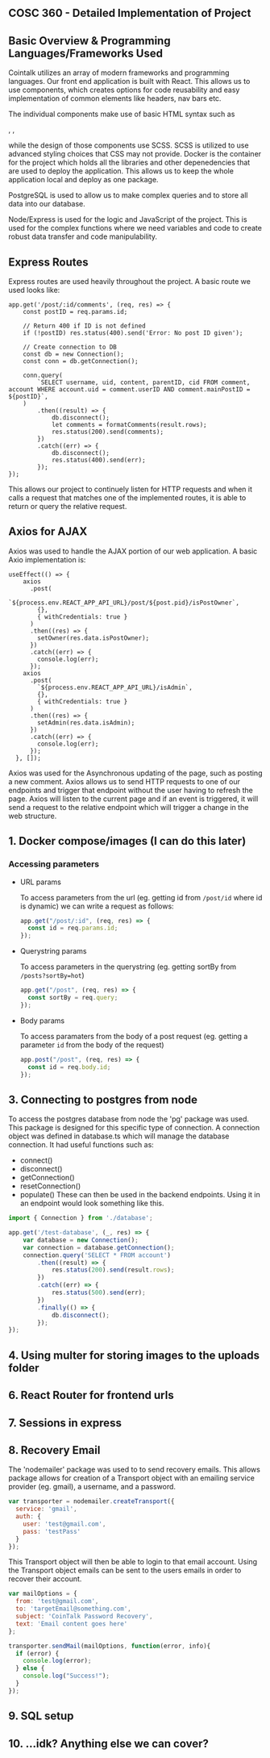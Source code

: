 ## COSC 360 - Detailed Implementation of Project


## Basic Overview & Programming Languages/Frameworks Used

Cointalk utilizes an array of modern frameworks and programming languages. Our front end application is built with React. 
This allows us to use components, which creates options for code reusability and easy implementation of common elements like headers, nav bars etc. 

The individual components make use of basic HTML syntax such as <div>, <a>, <p> while the design of those components use SCSS. SCSS is utilized to use advanced styling choices that CSS may not provide.
Docker is the container for the project which holds all the libraries and other depenedencies that are used to deploy the application. This allows us to keep the whole application local and deploy as one package.
 
 PostgreSQL is used to allow us to make complex queries and to store all data into our database.
 
 Node/Express is used for the logic and JavaScript of the project. This is used for the complex functions where we need variables and code to create robust data transfer and code manipulability.


## Express Routes
Express routes are used heavily throughout the project. A basic route we used looks like:
```// Get Comments
app.get('/post/:id/comments', (req, res) => {
    const postID = req.params.id;

    // Return 400 if ID is not defined
    if (!postID) res.status(400).send('Error: No post ID given');

    // Create connection to DB
    const db = new Connection();
    const conn = db.getConnection();

    conn.query(
        `SELECT username, uid, content, parentID, cid FROM comment, account WHERE account.uid = comment.userID AND comment.mainPostID = ${postID}`,
    )
        .then((result) => {
            db.disconnect();
            let comments = formatComments(result.rows);
            res.status(200).send(comments);
        })
        .catch((err) => {
            db.disconnect();
            res.status(400).send(err);
        });
});
```
This allows our project to continuely listen for HTTP requests and when it calls a request that matches one of the implemented routes, it is able to return or query the relative request. 


## Axios for AJAX

Axios was used to handle the AJAX portion of our web application. A basic Axio implementation is:
``` 
useEffect(() => {
    axios
      .post(
        `${process.env.REACT_APP_API_URL}/post/${post.pid}/isPostOwner`,
        {},
        { withCredentials: true }
      )
      .then((res) => {
        setOwner(res.data.isPostOwner);
      })
      .catch((err) => {
        console.log(err);
      });
    axios
      .post(
        `${process.env.REACT_APP_API_URL}/isAdmin`,
        {},
        { withCredentials: true }
      )
      .then((res) => {
        setAdmin(res.data.isAdmin);
      })
      .catch((err) => {
        console.log(err);
      });
  }, []);
  ```
  Axios was used for the Asynchronous updating of the page, such as posting a new comment. Axios allows us to send HTTP requests to one of our endpoints and trigger that endpoint without the user having to refresh the page. Axios will listen to the current page and if an event is triggered, it will send a request to the relative endpoint which will trigger a change in the web structure.
  



## 1. Docker compose/images (I can do this later)

### Accessing parameters

- URL params

  To access parameters from the url (eg. getting id from `/post/id` where id is dynamic) we can write a request as follows:

  ```javascript
  app.get("/post/:id", (req, res) => {
    const id = req.params.id;
  });
  ```

- Querystring params

  To access parameters in the querystring (eg. getting sortBy from `/posts?sortBy=hot`)

  ```javascript
  app.get("/post", (req, res) => {
    const sortBy = req.query;
  });
  ```

- Body params

  To access paramaters from the body of a post request (eg. getting a parameter `id` from the body of the request)

  ```javascript
  app.post("/post", (req, res) => {
    const id = req.body.id;
  });
  ```

## 3. Connecting to postgres from node

To access the postgres database from node the 'pg' package was used. This package is designed for this specific type of connection.
A connection object was defined in database.ts which will manage the database connection. It had useful functions such as:
- connect()
- disconnect()
- getConnection()
- resetConnection()
- populate()
These can then be used in the backend endpoints. Using it in an endpoint would look something like this.
```javascript
import { Connection } from './database';

app.get('/test-database', (_, res) => {
    var database = new Connection();
    var connection = database.getConnection();
    connection.query('SELECT * FROM account')
        .then((result) => {
            res.status(200).send(result.rows);
        })
        .catch((err) => {
            res.status(500).send(err);
        })
        .finally(() => {
            db.disconnect();
        });
});
```

## 4. Using multer for storing images to the uploads folder


## 6. React Router for frontend urls

## 7. Sessions in express

## 8. Recovery Email

The 'nodemailer' package was used to to send recovery emails. This allows package allows for creation of a Transport object with an emailing service provider (eg. gmail), a username, and a password.
```javascript
var transporter = nodemailer.createTransport({
  service: 'gmail',
  auth: {
    user: 'test@gmail.com',
    pass: 'testPass'
  }
});
```
This Transport object will then be able to login to that email account. Using the Transport object emails can be sent to the users emails in order to recover their account.
```javascript
var mailOptions = {
  from: 'test@gmail.com',
  to: 'targetEmail@something.com',
  subject: 'CoinTalk Password Recovery',
  text: 'Email content goes here'
};

transporter.sendMail(mailOptions, function(error, info){
  if (error) {
    console.log(error);
  } else {
    console.log("Success!");
  }
});
```

## 9. SQL setup

## 10. ...idk? Anything else we can cover?

